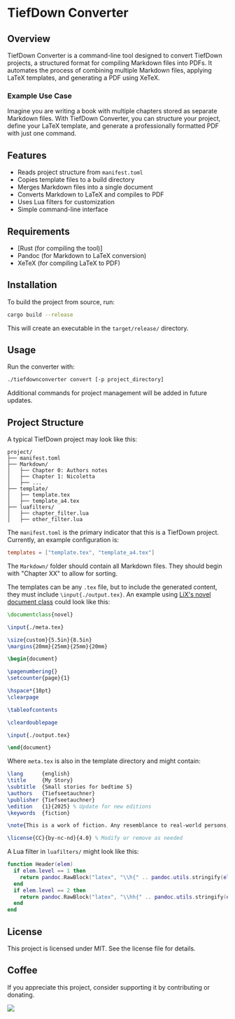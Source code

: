 # TiefDown Converter

## Overview
TiefDown Converter is a command-line tool designed to convert TiefDown projects, a structured format for compiling Markdown files into PDFs. It automates the process of combining multiple Markdown files, applying LaTeX templates, and generating a PDF using XeTeX. 

### Example Use Case
Imagine you are writing a book with multiple chapters stored as separate Markdown files. With TiefDown Converter, you can structure your project, define your LaTeX template, and generate a professionally formatted PDF with just one command.

## Features
- Reads project structure from `manifest.toml`
- Copies template files to a build directory
- Merges Markdown files into a single document
- Converts Markdown to LaTeX and compiles to PDF
- Uses Lua filters for customization
- Simple command-line interface

## Requirements
- [Rust (for compiling the tool)]
- Pandoc (for Markdown to LaTeX conversion)
- XeTeX (for compiling LaTeX to PDF)

## Installation
To build the project from source, run:
```sh
cargo build --release
```
This will create an executable in the `target/release/` directory.

## Usage
Run the converter with:
```sh
./tiefdownconverter convert [-p project_directory]
```
Additional commands for project management will be added in future updates.

## Project Structure
A typical TiefDown project may look like this:
```
project/
├── manifest.toml
├── Markdown/
│   ├── Chapter 0: Authors notes
│   ├── Chapter 1: Nicoletta
│   ├── ...
├── template/
│   ├── template.tex
│   ├── template_a4.tex
├── luafilters/
│   ├── chapter_filter.lua
│   ├── other_filter.lua
```

The `manifest.toml` is the primary indicator that this is a TiefDown project. Currently, an example configuration is:
```toml
templates = ["template.tex", "template_a4.tex"]
```

The `Markdown/` folder should contain all Markdown files. They should begin with "Chapter XX" to allow for sorting.

The templates can be any `.tex` file, but to include the generated content, they must include `\input{./output.tex}`. An example using [LiX's novel document class](https://github.com/NicklasVraa/LiX/) could look like this:

```latex
\documentclass{novel}

\input{./meta.tex}

\size{custom}{5.5in}{8.5in}
\margins{20mm}{25mm}{25mm}{20mm}

\begin{document}

\pagenumbering{}
\setcounter{page}{1}

\hspace*{10pt}
\clearpage

\tableofcontents

\cleardoublepage

\input{./output.tex}

\end{document}
```

Where `meta.tex` is also in the template directory and might contain:

```latex
\lang      {english}
\title     {My Story}
\subtitle  {Small stories for bedtime 5}
\authors   {Tiefseetauchner}
\publisher {Tiefseetauchner}
\edition   {1}{2025} % Update for new editions
\keywords  {fiction}

\note{This is a work of fiction. Any resemblance to real-world persons, living or dead, is purely coincidental.}

\license{CC}{by-nc-nd}{4.0} % Modify or remove as needed
```

A Lua filter in `luafilters/` might look like this:

```lua
function Header(elem)
  if elem.level == 1 then
    return pandoc.RawBlock("latex", "\\h{" .. pandoc.utils.stringify(elem.content) .. "}")
  end
  if elem.level == 2 then
    return pandoc.RawBlock("latex", "\\hh{" .. pandoc.utils.stringify(elem.content) .. "}")
  end
end
```

## License
This project is licensed under MIT. See the license file for details.

## Coffee
If you appreciate this project, consider supporting it by contributing or donating.

[![](https://www.buymeacoffee.com/assets/img/custom_images/orange_img.png)](https://www.buymeacoffee.com/tiefseetauchner)
